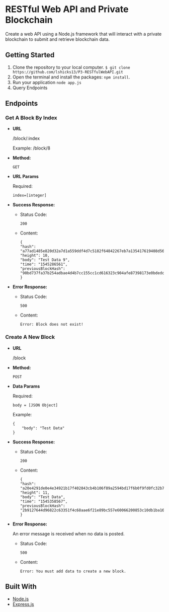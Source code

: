 # RESTful Web API and Private Blockchain

Create a web API using a Node.js framework that will interact with a private blockchain to submit and retrieve blockchain data.

## Getting Started

1. Clone the repository to your local computer. 
    `$ git clone https://github.com/lshicks13/P3-RESTfulWebAPI.git`
2. Open the terminal and install the packages: `npm install`.
3. Run your application `node app.js`
4. Query Endpoints

## Endpoints

### Get A Block By Index

* **URL**

    /block/:index
    
    Example: /block/8

* **Method:**

    ```GET```

* **URL Params**

    Required:

    ```index=[integer]```

* **Success Response:**
 
    * Status Code:

        ```200```

    * Content:
    
        ```
        {
        "hash": "a77ad1485e820d32a7d1a559ddf4d7c5182f64842267eb7a135417619408d569",
        "height": 10,
        "body": "Test Data 9",
        "time": "1545286561",
        "previousBlockHash": "90bd737fa37b254adbae4d4b7cc155cc1cd616323c904afe87398173e0bdedc5"
        }
        ```
        
* **Error Response:**

    * Status Code:

        ```500```

    * Content:

        ```Error: Block does not exist!```
        
### Create A New Block

* **URL**

    /block

* **Method:**

    ```POST```

* **Data Params**

    Required:

    ```body = [JSON Object]```
    
    Example: 
    ```
    {
        "body": "Test Data"
    }
    ```

* **Success Response:**
    
    * Status Code:

        ```200```

    * Content:

        ```
        {
        "hash": "a20e4291de0e4e34921b17f402843cb4b106f89a2594bd17f6b0f9fd0fc32b73",
        "height": 11,
        "body": "Test Data",
        "time": "1545358567",
        "previousBlockHash": "2b9127644d96822c63351f4c68aae6f21e89bc557e60066200853c10db1ba167"
        }
        ```

* **Error Response:**
    
    An error message is received when no data is posted.

    * Status Code:

        ```500```

    * Content:

        ```Error: You must add data to create a new block.```

## Built With

* [Node.js](https://nodejs.org/en/)
* [Express.js](https://expressjs.com/)

